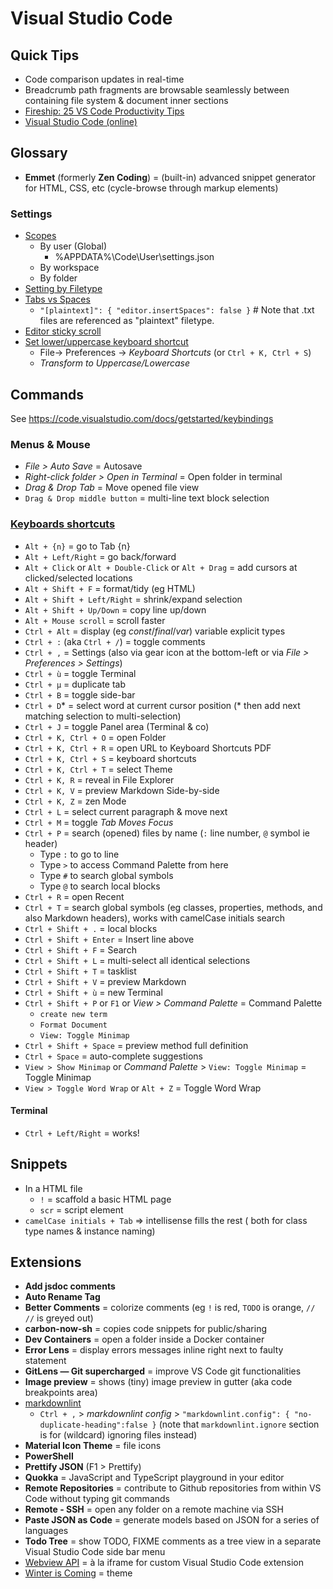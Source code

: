 # Visual Studio Code

## Quick Tips

* Code comparison updates in real-time
* Breadcrumb path fragments are browsable seamlessly between containing file system & document inner sections
* [Fireship: 25 VS Code Productivity Tips](https://www.youtube.com/watch?v=ifTF3ags0XI)
* [Visual Studio Code (online)](https://vscode.dev)

## Glossary

* **Emmet** (formerly **Zen Coding**) = (built-in) advanced snippet generator for HTML, CSS, etc (cycle-browse through markup elements)

### Settings

* [Scopes](https://developer.hyvor.com/vscode-editing-settings-json)
  * By user (Global)
    * %APPDATA%\Code\User\settings.json
  * By workspace
  * By folder
* [Setting by Filetype](https://code.visualstudio.com/docs/getstarted/settings#_language-specific-editor-settings)
* [Tabs vs Spaces](https://stackoverflow.com/a/29972553)
  * `"[plaintext]": { "editor.insertSpaces": false }`   # Note that .txt files are referenced as "plaintext" filetype.
* [Editor sticky scroll](https://code.visualstudio.com/updates/v1_70#_editor-sticky-scroll)
* [Set lower/uppercase keyboard shortcut](https://stackoverflow.com/a/41688564/3559724)
  * File-> Preferences -> _Keyboard Shortcuts_ (or `Ctrl + K, Ctrl + S`)
  * _Transform to Uppercase/Lowercase_

## Commands

See <https://code.visualstudio.com/docs/getstarted/keybindings>

### Menus & Mouse

* _File > Auto Save_ = Autosave
* _Right-click folder > Open in Terminal_ = Open folder in terminal
* _Drag & Drop Tab_ = Move opened file view
* `Drag & Drop middle button` = multi-line text block selection

### [Keyboards shortcuts](https://code.visualstudio.com/shortcuts/keyboard-shortcuts-windows.pdf)

* `Alt + {n}` = go to Tab {n}
* `Alt + Left/Right` = go back/forward
* `Alt + Click` or `Alt + Double-Click` or `Alt + Drag` = add cursors at clicked/selected locations
* `Alt + Shift + F` = format/tidy (eg HTML)
* `Alt + Shift + Left/Right` = shrink/expand selection
* `Alt + Shift + Up/Down` = copy line up/down
* `Alt + Mouse scroll` = scroll faster
* `Ctrl + Alt` = display (eg _const_/_final_/_var_) variable explicit types
* `Ctrl + :` (aka `Ctrl + /`) = toggle comments
* `Ctrl + ,` = Settings (also via gear icon at the bottom-left or via _File > Preferences > Settings_)
* `Ctrl + ù` = toggle Terminal
* `Ctrl + µ` = duplicate tab
* `Ctrl + B` = toggle side-bar
* `Ctrl + D`\* = select word at current cursor position (\* then add next matching selection to multi-selection)
* `Ctrl + J` = toggle Panel area (Terminal & co)
* `Ctrl + K, Ctrl + O` = open Folder
* `Ctrl + K, Ctrl + R` = open URL to Keyboard Shortcuts PDF
* `Ctrl + K, Ctrl + S` = keyboard shortcuts
* `Ctrl + K, Ctrl + T` = select Theme
* `Ctrl + K, R` = reveal in File Explorer
* `Ctrl + K, V` = preview Markdown Side-by-side
* `Ctrl + K, Z` = zen Mode
* `Ctrl + L` = select current paragraph & move next
* `Ctrl + M` = toggle _Tab Moves Focus_
* `Ctrl + P` = search (opened) files by name (`:` line number, `@` symbol ie header)
  * Type `:` to go to line
  * Type `>` to access Command Palette from here
  * Type `#` to search global symbols
  * Type `@` to search local blocks
* `Ctrl + R` = open Recent
* `Ctrl + T` = search global symbols (eg classes, properties, methods, and also Markdown headers), works with camelCase initials search
* `Ctrl + Shift + .` = local blocks
* `Ctrl + Shift + Enter` = Insert line above
* `Ctrl + Shift + F` = Search
* `Ctrl + Shift + L` = multi-select all identical selections
* `Ctrl + Shift + T` = tasklist
* `Ctrl + Shift + V` = preview Markdown
* `Ctrl + Shift + ù` = new Terminal
* `Ctrl + Shift + P` or `F1` or _View > Command Palette_ = Command Palette
  * `create new term`
  * `Format Document`
  * `View: Toggle Minimap`
* `Ctrl + Shift + Space` = preview method full definition
* `Ctrl + Space` = auto-complete suggestions
* `View > Show Minimap` or _Command Palette_ > `View: Toggle Minimap` = Toggle Minimap
* `View > Toggle Word Wrap` or `Alt + Z` = Toggle Word Wrap

#### Terminal

* `Ctrl + Left/Right` = works!

## Snippets

* In a HTML file
  * `!` = scaffold a basic HTML page
  * `scr` = script element
* `camelCase initials + Tab` => intellisense fills the rest ( both for class type names & instance naming)

## Extensions

* **Add jsdoc comments**
* **Auto Rename Tag**
* **Better Comments** = colorize comments (eg `!` is red, `TODO` is orange, `// //` is greyed out)
* **carbon-now-sh** = copies code snippets for public/sharing
* **Dev Containers** = open a folder inside a Docker container
* **Error Lens** = display errors messages inline right next to faulty statement
* **GitLens — Git supercharged** = improve VS Code git functionalities
* **Image preview** = shows (tiny) image preview in gutter (aka code breakpoints area)
* [markdownlint](https://github.com/DavidAnson/vscode-markdownlint#configure)
  * `Ctrl + ,` > _markdownlint config_ > `"markdownlint.config": { "no-duplicate-heading":false }` (note that `markdownlint.ignore` section is for (wildcard) ignoring files instead)
* **Material Icon Theme** = file icons
* **PowerShell**
* **Prettify JSON** (F1 > Prettify)
* **Quokka** = JavaScript and TypeScript playground in your editor
* **Remote Repositories** = contribute to Github repositories from within VS Code without typing git commands
* **Remote - SSH** = open any folder on a remote machine via SSH
* **Paste JSON as Code** = generate models based on JSON for a series of languages
* **Todo Tree** = show TODO, FIXME comments as a tree view in a separate Visual Studio Code side bar menu
* [Webview API](https://code.visualstudio.com/api/extension-guides/webview) = à la iframe for custom Visual Studio Code extension
* [Winter is Coming](https://github.com/johnpapa/vscode-winteriscoming) = theme
